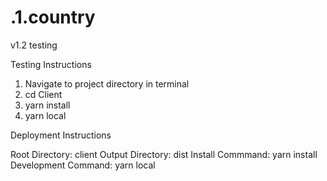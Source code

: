 # .1.country

v1.2 testing

Testing Instructions

  1) Navigate to project directory in terminal
  2) cd Client
  3) yarn install
  4) yarn local


Deployment Instructions

  Root Directory: client
  Output Directory: dist
  Install Commmand: yarn install
  Development Command: yarn local

